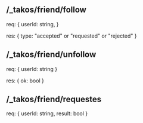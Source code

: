 ## /_takos/friend/follow

req: {
    userId: string,
}

res: {
    type: "accepted" or "requested" or "rejected"
}

## /_takos/friend/unfollow

req: {
    userId: string
}

res: {
    ok: bool
}

## /_takos/friend/requestes

req: {
    userId: string,
    result: bool
}

